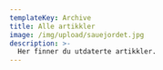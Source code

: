 ```yaml
--- 
templateKey: Archive
title: Alle artikkler
image: /img/upload/sauejordet.jpg
description: >-
  Her finner du utdaterte artikkler.
---
```


